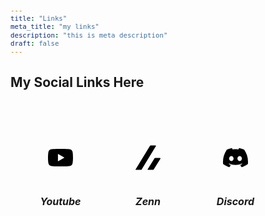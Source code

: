 ```yaml
---
title: "Links"
meta_title: "my links"
description: "this is meta description"
draft: false
---
```


<style>
  table {
    width: 100%;
    text-align: center;
    table-layout: fixed;
    border-collapse: separate; /* 列間にスペースを設定するため、border-collapseをseparateに変更 */
    border-spacing: 20px; /* セル間のスペースを指定 */
  }
  td {
    padding: 10px;
    vertical-align: middle;
    max-width: 100px; /* 最大サイズ */
  }
  .ssvg {
    width: 40%; /* デフォルトの幅 */
    height: 120px;
    transition: width 0.3s ease; /* アニメーション効果 */
  }
  @media (max-width: 768px) {
    img {
      width: 25%; /* タブレットサイズ以下の場合 */
    }
  }
  @media (max-width: 480px) {
    img {
      width: 35%; /* スマートフォンサイズ以下の場合 */
    }
  }
  hr {
    margin: 20px 0;
    border: 0;
    border-top: 2px solid #ddd;
  }
  div {
    font-size: 0.9em; /* 年数のフォントサイズを調整 */
    color: #555; /* 年数の色を少し薄く */
  }
</style>

## My Social Links Here

<table>
  <td>
    <a href="https://www.youtube.com/channel/UC6rEvEHzb2GclFduXrdSjHA" target="_blank">
    <svg class="ssvg" role="img" viewBox="0 0 24 24" xmlns="http://www.w3.org/2000/svg"><title>YouTube</title><path d="M23.498 6.186a3.016 3.016 0 0 0-2.122-2.136C19.505 3.545 12 3.545 12 3.545s-7.505 0-9.377.505A3.017 3.017 0 0 0 .502 6.186C0 8.07 0 12 0 12s0 3.93.502 5.814a3.016 3.016 0 0 0 2.122 2.136c1.871.505 9.376.505 9.376.505s7.505 0 9.377-.505a3.015 3.015 0 0 0 2.122-2.136C24 15.93 24 12 24 12s0-3.93-.502-5.814zM9.545 15.568V8.432L15.818 12l-6.273 3.568z"/></svg>
    </a>
    <br><b><i>Youtube</i></i></b>
  </td>
  <td>
    <a href="https://zenn.dev/tkszenn" target="_blank">
    <svg class="ssvg" role="img" viewBox="0 0 24 24" xmlns="http://www.w3.org/2000/svg"><title>Zenn</title><path d="M.264 23.771h4.984c.264 0 .498-.147.645-.352L19.614.874c.176-.293-.029-.645-.381-.645h-4.72c-.235 0-.44.117-.557.323L.03 23.361c-.088.176.029.41.234.41zM17.445 23.419l6.479-10.408c.205-.323-.029-.733-.41-.733h-4.691c-.176 0-.352.088-.44.235l-6.655 10.643c-.176.264.029.616.352.616h4.779c.234-.001.468-.118.586-.353z"/></svg>
    </a>
    <br><b><i>Zenn</i></b>
  </td>
  <td>
    <a href="https://discordapp.com/users/951774683433414666" target="_blank">
    <svg class="ssvg" role="img" viewBox="0 0 24 24" xmlns="http://www.w3.org/2000/svg"><title>Discord</title><path d="M20.317 4.3698a19.7913 19.7913 0 00-4.8851-1.5152.0741.0741 0 00-.0785.0371c-.211.3753-.4447.8648-.6083 1.2495-1.8447-.2762-3.68-.2762-5.4868 0-.1636-.3933-.4058-.8742-.6177-1.2495a.077.077 0 00-.0785-.037 19.7363 19.7363 0 00-4.8852 1.515.0699.0699 0 00-.0321.0277C.5334 9.0458-.319 13.5799.0992 18.0578a.0824.0824 0 00.0312.0561c2.0528 1.5076 4.0413 2.4228 5.9929 3.0294a.0777.0777 0 00.0842-.0276c.4616-.6304.8731-1.2952 1.226-1.9942a.076.076 0 00-.0416-.1057c-.6528-.2476-1.2743-.5495-1.8722-.8923a.077.077 0 01-.0076-.1277c.1258-.0943.2517-.1923.3718-.2914a.0743.0743 0 01.0776-.0105c3.9278 1.7933 8.18 1.7933 12.0614 0a.0739.0739 0 01.0785.0095c.1202.099.246.1981.3728.2924a.077.077 0 01-.0066.1276 12.2986 12.2986 0 01-1.873.8914.0766.0766 0 00-.0407.1067c.3604.698.7719 1.3628 1.225 1.9932a.076.076 0 00.0842.0286c1.961-.6067 3.9495-1.5219 6.0023-3.0294a.077.077 0 00.0313-.0552c.5004-5.177-.8382-9.6739-3.5485-13.6604a.061.061 0 00-.0312-.0286zM8.02 15.3312c-1.1825 0-2.1569-1.0857-2.1569-2.419 0-1.3332.9555-2.4189 2.157-2.4189 1.2108 0 2.1757 1.0952 2.1568 2.419 0 1.3332-.9555 2.4189-2.1569 2.4189zm7.9748 0c-1.1825 0-2.1569-1.0857-2.1569-2.419 0-1.3332.9554-2.4189 2.1569-2.4189 1.2108 0 2.1757 1.0952 2.1568 2.419 0 1.3332-.946 2.4189-2.1568 2.4189Z"/></svg>
    </a>
    <br><b><i>Discord</i></b>
  </td>
</table>

